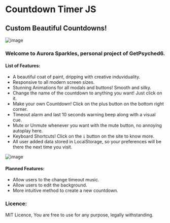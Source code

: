 # Countdown Timer JS

## Custom Beautiful Countdowns!


![image](https://user-images.githubusercontent.com/3417276/144429323-9979e812-5b00-46a1-bfae-e7d8959117ea.png)


### Welcome to Aurora Sparkles, personal project of GetPsyched6.

#### List of Features:

- A beautiful coat of paint, dripping with creative induviduality.
- Responsive to all modern screen sizes.
- Stunning Animations for all modals and buttons! Smooth and silky.
- Change the name of the countdown to anything you want! Just click on it.
- Make your own Countdown! Click on the plus button on the bottom right corner.
- Timeout alarm and last 10 seconds warning beep along with a visual cue.
- Mute or Unmute whenever you want with the mute button, no annoying autoplay here.
- Keyboard Shortcuts! Click on the `i` button on the site to know more.
- All user added data stored in LocalStorage, so your preferences will be there the next time you visit.


![image](https://user-images.githubusercontent.com/3417276/144431378-7cf3523f-4822-439f-b5bb-3e95fd7d72e9.png)


#### Planned Features:

- Allow users to the change timeout music.
- Allow users to edit the background.
- More intuitive method to create a new countdown.

### Licence:
MIT Licence, You are free to use for any purpose, legally withstanding.

